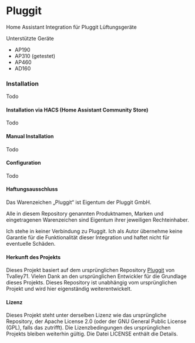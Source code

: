 # Pluggit

Home Assistant Integration für Pluggit Lüftungsgeräte

Unterstützte Geräte

- AP190
- AP310 (getestet)
- AP460
- AD160

### Installation

Todo

#### Installation via HACS (Home Assistant Community Store)

Todo

#### Manual Installation

Todo

#### Configuration

Todo

#### Haftungsausschluss

Das Warenzeichen „Pluggit“ ist Eigentum der Pluggit GmbH.

Alle in diesem Repository genannten Produktnamen, Marken und eingetragenen Warenzeichen sind Eigentum ihrer jeweiligen Rechteinhaber.

Ich stehe in keiner Verbindung zu Pluggit.
Ich als Autor übernehme keine Garantie für die Funktionalität dieser Integration und haftet nicht für eventuelle Schäden.

#### Herkunft des Projekts
Dieses Projekt basiert auf dem ursprünglichen Repository [Pluggit](https://github.com/Tvalley71/pluggit) von Tvalley71. 
Vielen Dank an den ursprünglichen Entwickler für die Grundlage dieses Projekts.
Dieses Repository ist unabhängig vom ursprünglichen Projekt und wird hier eigenständig weiterentwickelt.

#### Lizenz
Dieses Projekt steht unter derselben Lizenz wie das ursprüngliche Repository, der Apache License 2.0 (oder der GNU General Public License (GPL), falls das zutrifft).
Die Lizenzbedingungen des ursprünglichen Projekts bleiben weiterhin gültig. Die Datei LICENSE enthält die Details.
